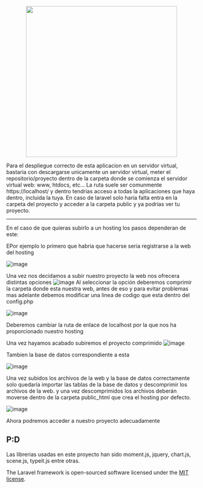 <p align="center"><a href="https://laravel.com" target="_blank"><img src="https://raw.githubusercontent.com/laravel/art/master/logo-lockup/5%20SVG/2%20CMYK/1%20Full%20Color/laravel-logolockup-cmyk-red.svg" width="400"></a></p>

Para el despliegue correcto de esta aplicacion en un servidor virtual, bastaria con descargarse unicamente un servidor virtual, meter el repositorio/proyecto dentro de la carpeta donde se comienza el servidor virtual web: www, htdocs, etc... 
La ruta suele ser comunmente https://localhost/ y dentro tendrias acceso a todas la aplicaciones que haya dentro, incluida la tuya. En caso de laravel solo haria falta entra en la carpeta del proyecto y acceder a la carpeta public y ya podrias ver tu proyecto.

-----------------------------------------

En el caso de que quieras subirlo a un hosting los pasos dependeran de este:

EPor ejemplo lo primero que habria que hacerse seria registrarse a la web del hosting 

![image](https://user-images.githubusercontent.com/76107525/155650842-2149d29f-92ba-4efd-bdd4-7079fffaf243.png)

Una vez nos decidamos a subir nuestro proyecto la web nos ofrecera distintas opciones
![image](https://user-images.githubusercontent.com/76107525/155650943-5d98cbae-09ea-46f4-892d-f3cc47dd5c4e.png)
Al seleccionar la opción deberemos comprimir la carpeta donde esta nuestra web, antes de eso y para evitar problemas mas adelante debemos modificar una linea de codigo que esta dentro del config.php

![image](https://user-images.githubusercontent.com/76107525/155651084-f91de574-71ea-46a8-ae72-a8143a311f6e.png)

Deberemos cambiar la ruta de enlace de localhost por la que nos ha proporcionado nuestro hosting

Una vez hayamos acabado subiremos el proyecto comprimido
![image](https://user-images.githubusercontent.com/76107525/155651174-900fee63-1344-4032-9cf5-bb56046c8bed.png)

Tambien la base de datos correspondiente a esta

![image](https://user-images.githubusercontent.com/76107525/155651271-bf799363-569b-48c9-b943-31a8ef0c00e6.png)

Una vez subidos los archivos de la web y la base de datos correctamente solo quedaría importar las tablas de la base de datos y descomprimir los archivos de la web.
y una vez descomprimidos los archivos deberán moverse dentro de la carpeta public_html que crea el hosting por defecto.

![image](https://user-images.githubusercontent.com/76107525/155651384-5001a6fd-74ce-4e2d-a2ef-2438591fb851.png)

Ahora podremos acceder a nuestro proyecto adecuadamente

<h2>P:D</h2> 

Las librerias usadas en este proyecto han sido moment.js, jquery, chart.js, scene.js, typeit.js entre otras.

The Laravel framework is open-sourced software licensed under the [MIT license](https://opensource.org/licenses/MIT).
